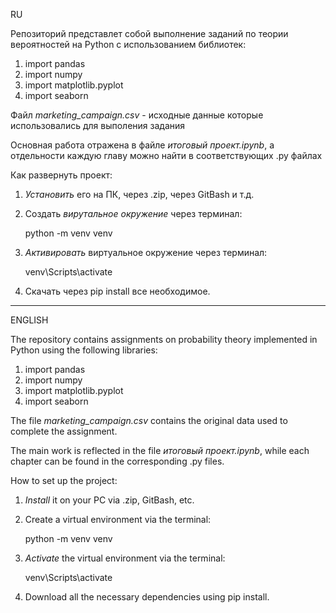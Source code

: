 RU

Репозиторий представлет собой выполнение заданий по теории вероятностей на Python с использованием библиотек:
1) import pandas
2) import numpy
3) import matplotlib.pyplot
4) import seaborn

Файл *marketing_campaign.csv* - исходные данные которые использовались для выполения задания

Основная работа отражена в файле *итоговый проект.ipynb*, а отдельности каждую главу можно найти в соответствующих .py файлах

Как развернуть проект:
1) *Установить* его на ПК, через .zip, через GitBash и т.д.
2) Создать *вирутальное окружение* через терминал:

   python -m venv venv
3) *Активировать* виртуальное окружение через терминал:

   venv\Scripts\activate
4) Скачать через pip install все необходимое.

-------------------------------------------------------------------------------------------------------------------------------

ENGLISH

The repository contains assignments on probability theory implemented in Python using the following libraries:
1) import pandas
2) import numpy
3) import matplotlib.pyplot
4) import seaborn

The file *marketing_campaign.csv* contains the original data used to complete the assignment.

The main work is reflected in the file *итоговый проект.ipynb*, while each chapter can be found in the corresponding .py files.

How to set up the project:
1) *Install* it on your PC via .zip, GitBash, etc.
2) Create a virtual environment via the terminal:

   python -m venv venv
3) *Activate* the virtual environment via the terminal:

   venv\Scripts\activate

4) Download all the necessary dependencies using pip install.
